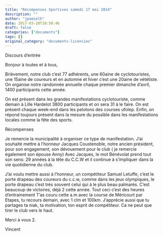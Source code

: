```yaml
---
title: "Récompenses Sportives samedi 17 mai 2014"
description: ""
author: "jpamielh"
date: 2017-03-20T10:50:46
draft: false
categories: ["documents"]
tags: []
original_category: "documents-licencies"
---
```


Discours d&rsquo;entr&eacute;e 

Bonjour &agrave; toutes et &agrave; tous, 

Bri&egrave;vement, notre club c&rsquo;est 77 adh&eacute;rents, une 60aine de cyclotouristes, une 15aine de coureurs et en automne et hiver c&rsquo;est une 20aine de v&eacute;t&eacute;tiste.
 On organise notre randonn&eacute;e annuelle chaque premier dimanche d&rsquo;avril, 1400 participants cette ann&eacute;e. 

On est pr&eacute;sent dans les grandes manifestations cyclotouriste, comme demain &agrave; Lille Hardelot 3800 participants et on sera 31 &agrave; le faire. On est pr&eacute;sent chaque week-end dans les pelotons des courses ufolep. Enfin, on r&eacute;pond toujours pr&eacute;sent dans la mesure du possible dans les manifestations locales comme la f&ecirc;te des sports. 

R&eacute;compenses 

Je remercie la municipalit&eacute; &agrave; organiser ce type de manifestation.
 J&rsquo;ai souhait&eacute; mettre &agrave; l&rsquo;honneur Jacques Coustenoble, notre ancien pr&eacute;sident, pour son engagement, son d&eacute;vouement pour le club ( je remercie &eacute;galement son &eacute;pouse Anny) Avec Jacques, le mot B&eacute;n&eacute;volat prend tout son sens: 29 ann&eacute;es &agrave; la t&ecirc;te du C.C.W et il continue &agrave; s&rsquo;impliquer dans la vie quotidienne du club. 

J&rsquo;ai voulu mettre aussi &agrave; l&rsquo;honneur, un comp&eacute;titeur Samuel Letuffe, c&rsquo;est le porte drapeau des coureurs du c.c.w, comme dans les jeux olympiques, le porte drapeau c&rsquo;est tr&egrave;s souvent celui qui &agrave; le plus beau palmar&egrave;s. C&rsquo;est beaucoup de victoires, d&eacute;j&agrave; 2 cette ann&eacute;e. Tout ceci c&rsquo;est des heures d&rsquo;entrainement
 T&rsquo;as couru cette a.m avec la course de M&eacute;ricourt par Etapes, tu recours demain, avec 1 clm et 100km.
 J&rsquo;appr&eacute;cie aussi que tu partages ta niak, ta motivation, ton esprit de comp&eacute;titeur. Ca ne peut que tirer le club vers le haut. 

Merci &agrave; vous 2.&nbsp;

Vincent